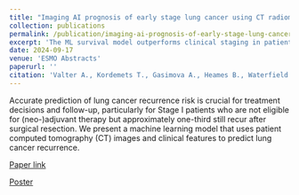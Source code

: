 ```yaml
---
title: "Imaging AI prognosis of early stage lung cancer using CT radiomics."
collection: publications
permalink: /publication/imaging-ai-prognosis-of-early-stage-lung-cancer
excerpt: 'The ML survival model outperforms clinical staging in patient risk-stratification and time-dependent lung cancer recurrence prediction.'
date: 2024-09-17
venue: 'ESMO Abstracts'
paperurl: ''
citation: 'Valter A., Kordemets T., Gasimova A., Heames B., Waterfield Price N., Hodgkinson G., Vanakesa T., Almre I., Freitag L., Carbone D., Oselin K. (2024). &quot;Imaging AI prognosis of early stage lung cancer using CT radiomics.&quot; <i>ESMO</i>.'
---
```


Accurate prediction of lung cancer recurrence risk is crucial for treatment decisions and follow-up, particularly for Stage I patients who are not eligible for (neo-)adjuvant therapy but approximately one-third still recur after surgical resection. We present a machine learning model that uses patient computed tomography (CT) images and clinical features to predict lung cancer recurrence.

[Paper link](https://www.sciencedirect.com/science/article/abs/pii/S0923753424027923)

[Poster](https://kasimayy.github.io/files/esmo_2024_poster.pdf)
